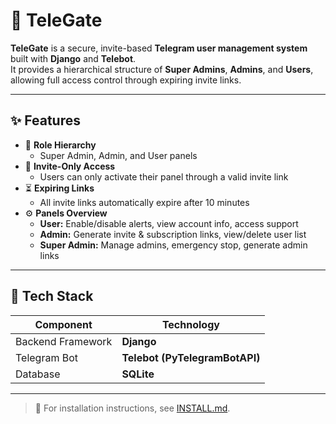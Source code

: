 # 🚪 TeleGate

**TeleGate** is a secure, invite-based **Telegram user management system** built with **Django** and **Telebot**.  
It provides a hierarchical structure of **Super Admins**, **Admins**, and **Users**, allowing full access control through expiring invite links.

---

## ✨ Features

- 🧩 **Role Hierarchy**
  - Super Admin, Admin, and User panels  
- 🔗 **Invite-Only Access**
  - Users can only activate their panel through a valid invite link  
- ⏳ **Expiring Links**
  - All invite links automatically expire after 10 minutes  
- ⚙️ **Panels Overview**
  - **User:** Enable/disable alerts, view account info, access support  
  - **Admin:** Generate invite & subscription links, view/delete user list  
  - **Super Admin:** Manage admins, emergency stop, generate admin links  

---

## 🧱 Tech Stack

| Component | Technology |
|------------|-------------|
| Backend Framework | **Django** |
| Telegram Bot | **Telebot (PyTelegramBotAPI)** |
| Database | **SQLite** |

---

> 📘 For installation instructions, see [INSTALL.md](/INSTALL.md).